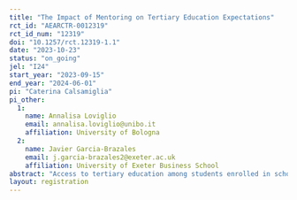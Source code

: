 ```yaml
---
title: "The Impact of Mentoring on Tertiary Education Expectations"
rct_id: "AEARCTR-0012319"
rct_id_num: "12319"
doi: "10.1257/rct.12319-1.1"
date: "2023-10-23"
status: "on_going"
jel: "I24"
start_year: "2023-09-15"
end_year: "2024-06-01"
pi: "Caterina Calsamiglia"
pi_other:
  1:
    name: Annalisa Loviglio
    email: annalisa.loviglio@unibo.it
    affiliation: University of Bologna
  2:
    name: Javier Garcia-Brazales
    email: j.garcia-brazales2@exeter.ac.uk
    affiliation: University of Exeter Business School
abstract: "Access to tertiary education among students enrolled in schools located in socioeconomically-disadvantaged areas is still limited. This fact tends to perpetuate inequalities. In this project, we study the impact of providing one-to-one mentoring sessions to students starting their last year of high school by randomly allocating a subset of students from over 50 schools in Catalonia to voluntary mentors who are college students or graduates. We focus on the effects of our intervention on the expectations of these students about the likelihood of attending university or vocational education and of direct entry into the labor force and about the pecuniary and non-pecuniary returns of these three options."
layout: registration
---
```


